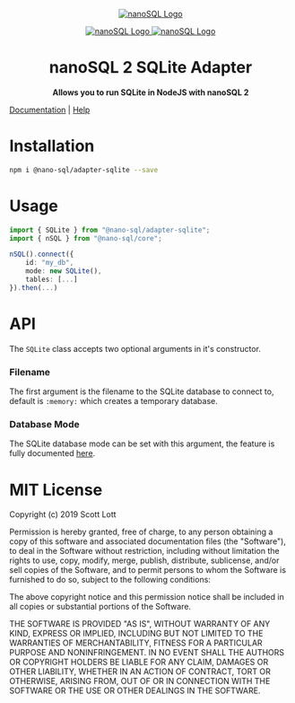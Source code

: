 <p align="center">
  <a href="https://github.com/ClickSimply/Nano-SQL/tree/2.0/packages/Core">
    <img src="https://github.com/ClickSimply/Nano-SQL/raw/2.0/graphics/logo.png" alt="nanoSQL Logo">
  </a>
</p>
<p align="center">
  <a href="https://badge.fury.io/js/%40nano-sql%2Fadapter-sqlite">
    <img src="https://badge.fury.io/js/%40nano-sql%2Fadapter-sqlite.svg" alt="nanoSQL Logo">
  </a>
  <a href="https://github.com/ClickSimply/@nano-sql/core/blob/master/LICENSE">
    <img src="https://img.shields.io/npm/l/express.svg?style=flat-square" alt="nanoSQL Logo">
  </a>
</p>

<h1 align="center">nanoSQL 2 SQLite Adapter</h1>
<p align="center">
  <strong>Allows you to run SQLite in NodeJS with nanoSQL 2</strong>
</p>

[Documentation](https://nanosql.gitbook.io/docs/adapters/sqlite-nodejs) | [Help](https://github.com/ClickSimply/Nano-SQL/issues)

# Installation

```sh
npm i @nano-sql/adapter-sqlite --save
```

# Usage

```ts
import { SQLite } from "@nano-sql/adapter-sqlite";
import { nSQL } from "@nano-sql/core";

nSQL().connect({
    id: "my_db",
    mode: new SQLite(),
    tables: [...]
}).then(...)
```

# API

The `SQLite` class accepts two optional arguments in it's constructor.

### Filename
The first argument is the filename to the SQLite database to connect to, default is `:memory:` which creates a temporary database.

### Database Mode

The SQLite database mode can be set with this argument, the feature is fully documented [here](https://github.com/mapbox/node-sqlite3/wiki/API#new-sqlite3databasefilename-mode-callback).

# MIT License

Copyright (c) 2019 Scott Lott

Permission is hereby granted, free of charge, to any person obtaining a copy
of this software and associated documentation files (the "Software"), to deal
in the Software without restriction, including without limitation the rights
to use, copy, modify, merge, publish, distribute, sublicense, and/or sell
copies of the Software, and to permit persons to whom the Software is
furnished to do so, subject to the following conditions:

The above copyright notice and this permission notice shall be included in all
copies or substantial portions of the Software.

THE SOFTWARE IS PROVIDED "AS IS", WITHOUT WARRANTY OF ANY KIND, EXPRESS OR
IMPLIED, INCLUDING BUT NOT LIMITED TO THE WARRANTIES OF MERCHANTABILITY,
FITNESS FOR A PARTICULAR PURPOSE AND NONINFRINGEMENT. IN NO EVENT SHALL THE
AUTHORS OR COPYRIGHT HOLDERS BE LIABLE FOR ANY CLAIM, DAMAGES OR OTHER
LIABILITY, WHETHER IN AN ACTION OF CONTRACT, TORT OR OTHERWISE, ARISING FROM,
OUT OF OR IN CONNECTION WITH THE SOFTWARE OR THE USE OR OTHER DEALINGS IN THE
SOFTWARE.

